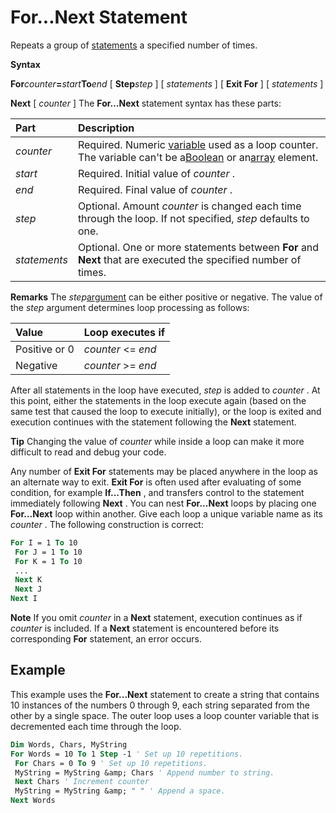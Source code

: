 
# For...Next Statement

Repeats a group of [statements](b8bdf64f-5920-1ae9-16d0-b26d09524a30.md) a specified number of times.

 **Syntax**

 **For**_counter_**=**_start_**To**_end_ [ **Step**_step_ ]
[ _statements_ ]
[ **Exit For** ]
[ _statements_ ]

 **Next** [ _counter_ ]
The  **For…Next** statement syntax has these parts:


|**Part**|**Description**|
|:-----|:-----|
| _counter_|Required. Numeric [variable](b8bdf64f-5920-1ae9-16d0-b26d09524a30.md) used as a loop counter. The variable can't be a[Boolean](b8bdf64f-5920-1ae9-16d0-b26d09524a30.md) or an[array](b8bdf64f-5920-1ae9-16d0-b26d09524a30.md) element.|
| _start_|Required. Initial value of  _counter_ .|
| _end_|Required. Final value of  _counter_ .|
| _step_|Optional. Amount  _counter_ is changed each time through the loop. If not specified, _step_ defaults to one.|
| _statements_|Optional. One or more statements between  **For** and **Next** that are executed the specified number of times.|
 **Remarks**
The  _step_[argument](b8bdf64f-5920-1ae9-16d0-b26d09524a30.md) can be either positive or negative. The value of the _step_ argument determines loop processing as follows:


|**Value**|**Loop executes if**|
|:-----|:-----|
|Positive or 0| _counter_ <= _end_|
|Negative| _counter_ >= _end_|
After all statements in the loop have executed,  _step_ is added to _counter_ . At this point, either the statements in the loop execute again (based on the same test that caused the loop to execute initially), or the loop is exited and execution continues with the statement following the **Next** statement.

 **Tip**  Changing the value of  _counter_ while inside a loop can make it more difficult to read and debug your code.

Any number of  **Exit For** statements may be placed anywhere in the loop as an alternate way to exit. **Exit For** is often used after evaluating of some condition, for example **If...Then** , and transfers control to the statement immediately following **Next** .
You can nest  **For...Next** loops by placing one **For...Next** loop within another. Give each loop a unique variable name as its _counter_ . The following construction is correct:



```vb
For I = 1 To 10 
 For J = 1 To 10 
 For K = 1 To 10 
 ... 
 Next K 
 Next J 
Next I 

```


 **Note**  If you omit  _counter_ in a **Next** statement, execution continues as if _counter_ is included. If a **Next** statement is encountered before its corresponding **For** statement, an error occurs.


## Example

This example uses the  **For...Next** statement to create a string that contains 10 instances of the numbers 0 through 9, each string separated from the other by a single space. The outer loop uses a loop counter variable that is decremented each time through the loop.


```vb
Dim Words, Chars, MyString 
For Words = 10 To 1 Step -1 ' Set up 10 repetitions. 
 For Chars = 0 To 9 ' Set up 10 repetitions. 
 MyString = MyString &amp; Chars ' Append number to string. 
 Next Chars ' Increment counter 
 MyString = MyString &amp; " " ' Append a space. 
Next Words 

```

